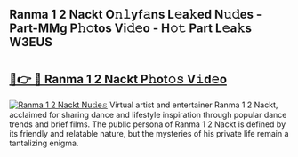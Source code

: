 ## Ranma 1 2 Nackt O𝚗𝚕yf𝚊ns L𝚎a𝚔ed N𝚞𝚍es - Part-MMg P𝚑𝚘tos Vi𝚍𝚎o - H𝚘𝚝 Part L𝚎a𝚔s W3EUS

# <h2><a href="http://kf8g4b.oniu.top/?m=Ranma+1+2+Nackt">🔗👉 🔴 Ranma 1 2 Nackt P𝚑ot𝚘𝚜 V𝚒d𝚎o</a></h2>

[![Ranma 1 2 Nackt Nu𝚍e𝚜](https://i.imgur.com/0qMVB7G.gif)](http://kf8g4b.oniu.top/?m=Ranma+1+2+Nackt)
Virtual artist and entertainer Ranma 1 2 Nackt, acclaimed for sharing dance and lifestyle inspiration through popular dance trends and brief films. The public persona of Ranma 1 2 Nackt is defined by its friendly and relatable nature, but the mysteries of his private life remain a tantalizing enigma.  
